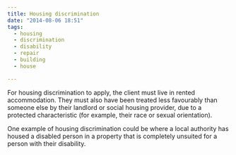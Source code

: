 ```yaml
---
title: Housing discrimination
date: "2014-08-06 18:51"
tags:
  - housing
  - discrimination
  - disability
  - repair
  - building
  - house

---
```


For housing discrimination to apply, the client must live in rented accommodation. They must also have been treated less favourably than someone else by their landlord or social housing provider, due to a protected characteristic (for example, their race or sexual orientation).

One example of housing discrimination could be where a local authority has housed a disabled person in a property that is completely unsuited for a person with their disability. 
